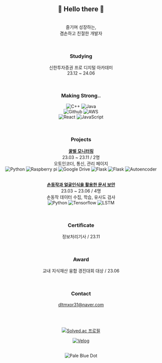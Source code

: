 <div align="center">
  <h2>👋 Hello there 👋</h2>
  
  
  <br>즐기며 성장하는,
  <br>겸손하고 친절한 개발자

  <br><h3>Studying</h3>
  신한투자증권 프로 디지털 아카데미<br>
  23.12 ~ 24.06

  <br><h3>Making Strong..</h3>
  <img src="https://img.shields.io/badge/C++-00599C?style=flat-square&logo=C%2B%2B&logoColor=white" alt="C++"/>
  <img src="https://img.shields.io/badge/Java-000000?style=flat-square&logo=intellijidea&logoColor=white" alt="Java"/>
  <br>
  <img src="https://img.shields.io/badge/Github-181717?style=flat-square&logo=Github&logoColor=white" alt="Github"/>
  <img src="https://img.shields.io/badge/AWS-232F3E?style=flat-square&logo=amazonaws&logoColor=white" alt="AWS"/>
  <br>
  <img src="https://img.shields.io/badge/React-61DAFB?style=flat-square&logo=react&logoColor=white" alt="React"/>
  <img src="https://img.shields.io/badge/Javascript-F7DF1E?style=flat-square&logo=Javascript&logoColor=white" alt="JavaScript"/>
  

  <br><h3>Projects</h3>
  <b><a href="https://github.com/seungtoctoc/MonitoringBee">꿀벌 모니터링</b></a>
  <br>23.03 ~ 23.11 / 2명
  <br>오토인코더, 통신, 관리 페이지
  <br><img src="https://img.shields.io/badge/Python-3776AB?style=flat-square&logo=python&logoColor=white" alt="Python">
  <img src="https://img.shields.io/badge/Raspberry Pi-A22846?style=flat-square&logo=raspberrypi&logoColor=white" alt="Raspberry pi">
  <img src="https://img.shields.io/badge/Google Drive-4285F4?style=flat-square&logo=googledrive&logoColor=white" alt="Google Drive">
  <img src="https://img.shields.io/badge/Flask-000000?style=flat-square&logo=flask&logoColor=white" alt="Flask"/>
  <img src="https://img.shields.io/badge/Bootstrap-7952B3?style=flat-square&logo=bootstrap&logoColor=white" alt="Flask"/>
  <img src="https://img.shields.io/badge/Autoencoder-000000?style=flat-square&logo=&logoColor=white" alt="Autoencoder"/>

  <br><b><a href="https://github.com/seungtoctoc/HandMotionPassword">손동작과 얼굴인식을 활용한 문서 보안</b></a>
  <br>23.03 ~ 23.06 / 4명
  <br>손동작 데이터 수집, 학습, 유사도 검사
  <br><img src="https://img.shields.io/badge/Python-3776AB?style=flat-square&logo=python&logoColor=white" alt="Python">
  <img src="https://img.shields.io/badge/Tensorflow-FF6F00?style=flat-square&logo=tensorflow&logoColor=white" alt="Tensorflow">
  <img src="https://img.shields.io/badge/LSTM-000000?style=flat-square&logo=&logoColor=white" alt="LSTM">


  <br><h3>Certificate</h3>
  정보처리기사 / 23.11


  <br><h3>Award</h3>
  교내 지식재산 융합 경진대회 대상 / 23.06


  <br><h3>Contact</h3>
  dltmxor31@naver.com


  <br><br><br><a href="https://solved.ac/dltmxor31">
  <img src="http://mazassumnida.wtf/api/v2/generate_badge?boj=dltmxor31" alt="Solved.ac 프로필"/></a>


  <a href="https://velog.io/@seungtoctoc">
  <img src="https://velog-readme-stats.vercel.app/api?name=seungtoctoc" alt="Velog"/></a>

  <br><img src="https://github.com/seungtoctoc/seungtoctoc/assets/102455571/77cdb21e-a19f-43df-8a80-ca68fb5642b1" alt="Pale Blue Dot"> 
</div>
